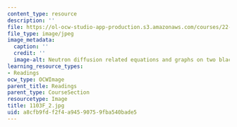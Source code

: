 ```yaml
---
content_type: resource
description: ''
file: https://ol-ocw-studio-app-production.s3.amazonaws.com/courses/22-01-introduction-to-nuclear-engineering-and-ionizing-radiation-fall-2016/a8cfb9fdf2f4a94590759fba540bade5_1103F_2.jpg
file_type: image/jpeg
image_metadata:
  caption: ''
  credit: ''
  image-alt: Neutron diffusion related equations and graphs on two blackboards.
learning_resource_types:
- Readings
ocw_type: OCWImage
parent_title: Readings
parent_type: CourseSection
resourcetype: Image
title: 1103F_2.jpg
uid: a8cfb9fd-f2f4-a945-9075-9fba540bade5
---
```

